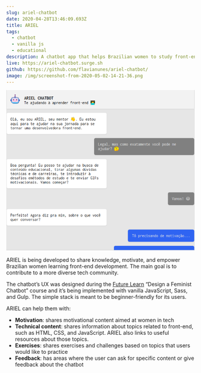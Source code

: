 ```yaml
---
slug: ariel-chatbot
date: 2020-04-28T13:46:09.693Z
title: ARIEL
tags:
  - chatbot
  - vanilla js
  - educational
description: A chatbot app that helps Brazilian women to study front-end development
live: https://ariel-chatbot.surge.sh
github: https://github.com/flavianunes/ariel-chatbot/
image: /img/screenshot-from-2020-05-02-14-21-36.png
---
```

![ ](/img/screenshot-from-2020-05-02-14-21-36.png " ")

ARIEL is being developed to share knowledge, motivate, and empower Brazilian women learning front-end development. The main goal is to contribute to a more diverse tech community.

The chatbot’s UX was designed during the [Future Learn](https://www.futurelearn.com/) “Design a Feminist Chatbot” course and it’s being implemented with vanilla JavaScript, Sass, and Gulp. The simple stack is meant to be beginner-friendly for its users.

ARIEL can help them with:

* <strong>Motivation</strong>: shares motivational content aimed at women in tech
* <strong>Technical content</strong>: shares information about topics related to front-end, such as HTML, CSS, and JavaScript. ARIEL also links to useful resources about those topics.
* <strong>Exercises</strong>: shares exercises and challenges based on topics that users would like to practice
* <strong>Feedback</strong>: has areas where the user can ask for specific content or give feedback about the chatbot
